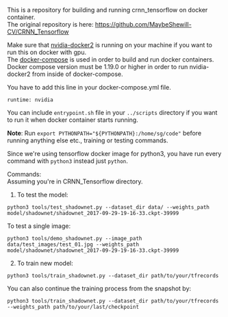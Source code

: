 This is a repository for building and running crnn_tensorflow on docker container.   
The original repository is here: https://github.com/MaybeShewill-CV/CRNN_Tensorflow

Make sure that [nvidia-docker2](https://github.com/NVIDIA/nvidia-docker) is running on your machine if you want to run this on docker with gpu.  
The [docker-compose](https://github.com/docker/compose) is used in order to build and run docker containers. Docker compose version must be 1.19.0 or higher in order to run nvidia-docker2 from inside of docker-compose.

You have to add this line in your docker-compose.yml file.
```
runtime: nvidia
```

You can include ```entrypoint.sh``` file in your ```../scripts``` directory if you want to run it when docker container starts running.

**Note**: Run  ```export PYTHONPATH="${PYTHONPATH}:/home/sg/code"``` before running anything else etc., training or testing commands.

Since we're using tensorflow docker image for python3, you have run every command with ```python3``` instead just ```python```. 

Commands:  
Assuming you're in CRNN_Tensorflow directory.
1. To test the model:  
```
python3 tools/test_shadownet.py --dataset_dir data/ --weights_path model/shadownet/shadownet_2017-09-29-19-16-33.ckpt-39999
```

To test a single image:
```
python3 tools/demo_shadownet.py --image_path data/test_images/test_01.jpg --weights_path model/shadownet/shadownet_2017-09-29-19-16-33.ckpt-39999
```

2. To train new model:
```
python3 tools/train_shadownet.py --dataset_dir path/to/your/tfrecords
```

You can also continue the training process from the snapshot by:
```
python3 tools/train_shadownet.py --dataset_dir path/to/your/tfrecords --weights_path path/to/your/last/checkpoint
```
